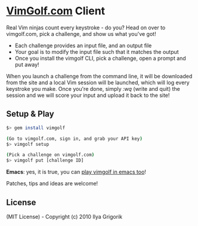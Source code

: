 # [VimGolf.com](http://www.vimgolf.com) Client

Real Vim ninjas count every keystroke - do you? Head on over to vimgolf.com, pick a challenge, and show us what you've got!

* Each challenge provides an input file, and an output file
* Your goal is to modify the input file such that it matches the output
* Once you install the vimgolf CLI, pick a challenge, open a prompt and put away!

When you launch a challenge from the command line, it will be downloaded from the site and a local Vim session will be launched, which will log every keystroke you make. Once you're done, simply *:wq* (write and quit) the session and we will score your input and upload it back to the site!

## Setup & Play

```bash
$> gem install vimgolf

(Go to vimgolf.com, sign in, and grab your API key)
$> vimgolf setup 

(Pick a challenge on vimgolf.com)
$> vimgolf put [challenge ID]
```

**Emacs**: yes, it is true, you can [play vimgolf in emacs too](https://github.com/igrigorik/vimgolf/tree/master/emacs)!

Patches, tips and ideas are welcome!

## License

(MIT License) - Copyright (c) 2010 Ilya Grigorik